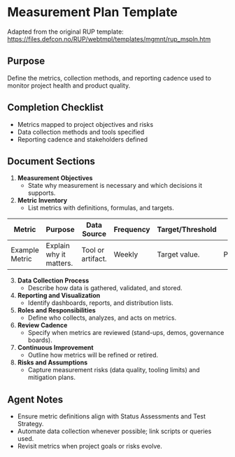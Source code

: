 # Measurement Plan Template

Adapted from the original RUP template: https://files.defcon.no/RUP/webtmpl/templates/mgmnt/rup_mspln.htm

## Purpose
Define the metrics, collection methods, and reporting cadence used to monitor project health and product quality.

## Completion Checklist
- Metrics mapped to project objectives and risks
- Data collection methods and tools specified
- Reporting cadence and stakeholders defined

## Document Sections
1. **Measurement Objectives**
   - State why measurement is necessary and which decisions it supports.
2. **Metric Inventory**
   - List metrics with definitions, formulas, and targets.

| Metric | Purpose | Data Source | Frequency | Target/Threshold | Owner |
| --- | --- | --- | --- | --- | --- |
| Example Metric | Explain why it matters. | Tool or artifact. | Weekly | Target value. | Person/role. |

3. **Data Collection Process**
   - Describe how data is gathered, validated, and stored.
4. **Reporting and Visualization**
   - Identify dashboards, reports, and distribution lists.
5. **Roles and Responsibilities**
   - Define who collects, analyzes, and acts on metrics.
6. **Review Cadence**
   - Specify when metrics are reviewed (stand-ups, demos, governance boards).
7. **Continuous Improvement**
   - Outline how metrics will be refined or retired.
8. **Risks and Assumptions**
   - Capture measurement risks (data quality, tooling limits) and mitigation plans.

## Agent Notes
- Ensure metric definitions align with Status Assessments and Test Strategy.
- Automate data collection whenever possible; link scripts or queries used.
- Revisit metrics when project goals or risks evolve.
